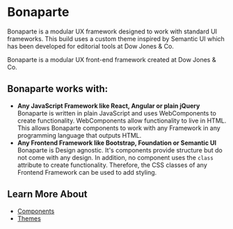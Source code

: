 # Bonaparte 

Bonaparte is a modular UX framework designed to work with standard UI frameworks. This build uses a custom theme inspired by Semantic UI which has been developed for editorial tools at Dow Jones & Co.

Bonaparte is a modular UX front-end framework created at Dow Jones & Co.


## Bonaparte works with:
- __Any JavaScript Framework like React, Angular or plain jQuery__<br> Bonaparte is written in plain JavaScript and uses WebComponents to create functionality. WebComponents allow functionality to live in HTML. This allows Bonaparte components to work with any Framework in  any programming language that outputs HTML.
- __Any Frontend Framework like Bootstrap, Foundation or Semantic UI__ <br> Bonaparte is Design agnostic. It's components provide structure but do not come with any design. In addition, no component uses the `class` attribute to create functionality. Therefore, the CSS classes of any Frontend Framework can be used to add styling.


## Learn More About
- [Components](components/index.md)
- [Themes](themes/index.md)
